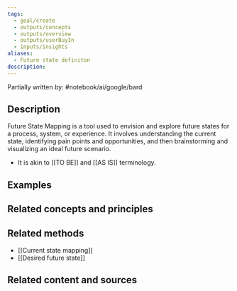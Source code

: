 ```yaml
---
tags:
  - goal/create
  - outputs/concepts
  - outputs/overview
  - outputs/userBuyIn
  - inputs/insights
aliases:
  - Future state definiton
description:
---
```

Partially written by: #notebook/ai/google/bard
## Description
Future State Mapping is a tool used to envision and explore future states for a process, system, or experience. It involves understanding the current state, identifying pain points and opportunities, and then brainstorming and visualizing an ideal future scenario.

- It is akin to [[TO BE]] and [[AS IS]] terminology.
## Examples 


## Related concepts and principles


## Related methods
- [[Current state mapping]] 
- [[Desired future state]]
## Related content and sources
